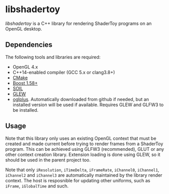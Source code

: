 # libshadertoy

*libshadertoy* is a C++ library for rendering ShaderToy programs on an OpenGL
desktop.

## Dependencies

The following tools and libraries are required:

* OpenGL 4.x
* C++14-enabled compiler (GCC 5.x or clang3.8+)
* [CMake](https://launchpad.net/ubuntu/xenial/+source/cmake)
* [Boost 1.58+](https://launchpad.net/ubuntu/xenial/+package/libboost-all-dev)
* [SOIL](https://launchpad.net/ubuntu/xenial/+package/libsoil-dev)
* [GLEW](https://launchpad.net/ubuntu/xenial/+source/glew)
* [oglplus](https://oglplus.org/). Automatically downloaded from github if
needed, but an installed version will be used if available. Requires GLEW and
GLFW3 to be installed.

## Usage

Note that this library only uses an existing OpenGL context that must be created
and made current before trying to render frames from a ShaderToy program. This
can be achieved using GLFW3 (recommended), GLUT or any other context creation
library. Extension loading is done using GLEW, so it should be used in the
parent project too.

Note that only `iResolution`, `iTimeDelta`, `iFrameRate`, `iChannel0`,
`iChannel1`, `iChannel2` and `iChannel3` are automatically maintained by the
library render context. The host is resposnible for updating other uniforms,
such as `iFrame`, `iGlobalTime` and such.
